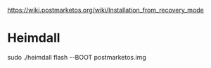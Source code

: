 https://wiki.postmarketos.org/wiki/Installation_from_recovery_mode

# Heimdall
sudo ./heimdall flash --BOOT postmarketos.img
